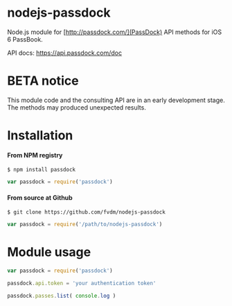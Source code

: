 nodejs-passdock
===============

Node.js module for [http://passdock.com/](PassDock) API methods for iOS 6 PassBook.

API docs: <https://api.passdock.com/doc>


BETA notice
===========

This module code and the consulting API are in an early development stage. The methods may produced unexpected results.


Installation
============

#### From NPM registry

	$ npm install passdock

```js
var passdock = require('passdock')
```


#### From source at Github

	$ git clone https://github.com/fvdm/nodejs-passdock
	
```js
var passdock = require('/path/to/nodejs-passdock')
```


Module usage
============

```js
var passdock = require('passdock')

passdock.api.token = 'your authentication token'

passdock.passes.list( console.log )
```
